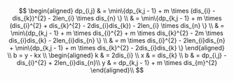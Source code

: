 $$
\begin{aligned}
dp_{i,j} & = \min\{dp_{k,j - 1} + m \times (dis_{i} - dis_{k})^{2} - 2len_{i} \times dis_{n} \} \\
& = \min\{dp_{k,j - 1} + m \times (dis_{i}^{2} + dis_{k}^{2} - 2dis_{i}dis_{k}) - 2len_{i} \times dis_{n} \} \\
& = \min\{dp_{k,j - 1} + m \times dis_{i}^{2} + m \times dis_{k}^{2} - 2m \times dis_{i}dis_{k} - 2len_{i}dis_{n} \} \\
& = m \times dis_{i}^{2} - 2len_{i}dis_{n} + \min\{dp_{k,j - 1} + m \times dis_{k}^{2} - 2dis_{i}dis_{k} \}
\end{aligned} \\
b = y - kx \\
\begin{aligned}
k & = 2dis_{i} \\
x & = dis_{k} \\
b & = dp_{i,j} - dis_{i}^{2} + 2len_{i}dis_{n}\\
y & = dp_{k,j - 1} + m \times dis_{m}^{2}
\end{aligned}\\
$$